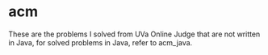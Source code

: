 # acm
These are the problems I solved from UVa Online Judge that are not written in Java, for solved problems in Java, refer to acm_java.
